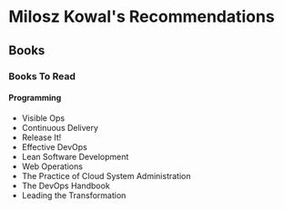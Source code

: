 # Milosz Kowal's Recommendations

## Books

### Books To Read

#### Programming

- Visible Ops
- Continuous Delivery
- Release It!
- Effective DevOps
- Lean Software Development
- Web Operations
- The Practice of Cloud System Administration
- The DevOps Handbook
- Leading the Transformation

